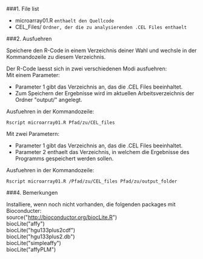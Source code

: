 
###1. File list

* microarray01.R	```enthaelt den Quellcode```
* CEL_Files/	```Ordner, der die zu analysierenden .CEL Files enthaelt```

###2. Ausfuehren

Speichere den R-Code in einem Verzeichnis deiner Wahl und wechsle in der Kommandozeile zu diesem Verzeichnis.

Der R-Code laesst sich in zwei verschiedenen Modi ausfuehren:  
Mit einem Parameter:	
* Parameter 1 gibt das Verzeichnis an, das die .CEL Files beeinhaltet.
* Zum Speichern der Ergebnisse wird im aktuellen Arbeitsverzeichnis der Ordner "output/" angelegt.  

Ausfuehren in der Kommandozeile:  

    Rscript microarray01.R Pfad/zu/CEL_files 
	
Mit zwei Parametern:  	
* Parameter 1 gibt das Verzeichnis an, das die .CEL Files beeinhaltet.  
* Parameter 2 enthaelt das Verzeichnis, in welchem die Ergebnisse des Programms gespeichert werden sollen.  

Ausfuehren in der Kommandozeile:  

    Rscript microarray01.R /Pfad/zu/CEL_files Pfad/zu/output_folder  


###4. Bemerkungen

Installiere, wenn noch nicht vorhanden, die folgenden packages mit Bioconducter:  
source("http://bioconductor.org/biocLite.R")  
biocLite("affy")  
biocLite("hgu133plus2cdf")  
biocLite("hgu133plus2.db")  
biocLite("simpleaffy")  
biocLite("affyPLM")  


